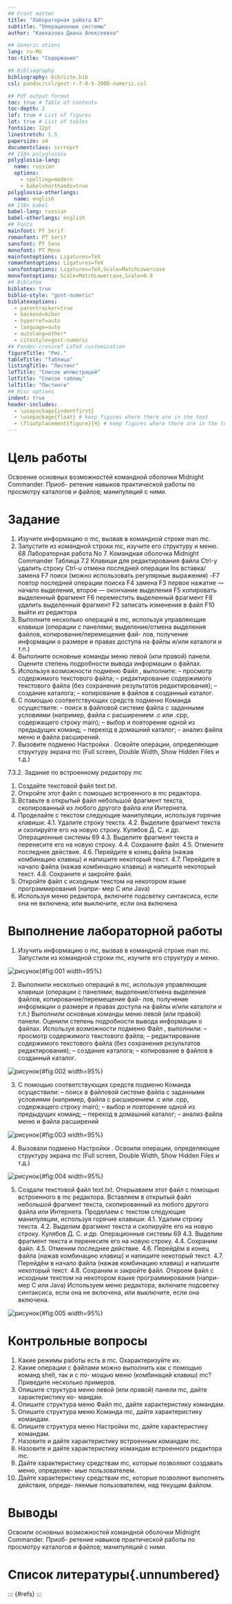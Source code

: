```yaml
---
## Front matter
title: "Лабораторная работа №7"
subtitle: "Операционные системы"
author: "Кавказова Диана Алексеевна"

## Generic otions
lang: ru-RU
toc-title: "Содержание"

## Bibliography
bibliography: bib/cite.bib
csl: pandoc/csl/gost-r-7-0-5-2008-numeric.csl

## Pdf output format
toc: true # Table of contents
toc-depth: 2
lof: true # List of figures
lot: true # List of tables
fontsize: 12pt
linestretch: 1.5
papersize: a4
documentclass: scrreprt
## I18n polyglossia
polyglossia-lang:
  name: russian
  options:
	- spelling=modern
	- babelshorthands=true
polyglossia-otherlangs:
  name: english
## I18n babel
babel-lang: russian
babel-otherlangs: english
## Fonts
mainfont: PT Serif
romanfont: PT Serif
sansfont: PT Sans
monofont: PT Mono
mainfontoptions: Ligatures=TeX
romanfontoptions: Ligatures=TeX
sansfontoptions: Ligatures=TeX,Scale=MatchLowercase
monofontoptions: Scale=MatchLowercase,Scale=0.9
## Biblatex
biblatex: true
biblio-style: "gost-numeric"
biblatexoptions:
  - parentracker=true
  - backend=biber
  - hyperref=auto
  - language=auto
  - autolang=other*
  - citestyle=gost-numeric
## Pandoc-crossref LaTeX customization
figureTitle: "Рис."
tableTitle: "Таблица"
listingTitle: "Листинг"
lofTitle: "Список иллюстраций"
lotTitle: "Список таблиц"
lolTitle: "Листинги"
## Misc options
indent: true
header-includes:
  - \usepackage{indentfirst}
  - \usepackage{float} # keep figures where there are in the text
  - \floatplacement{figure}{H} # keep figures where there are in the text
---
```


# Цель работы

Освоение основных возможностей командной оболочки Midnight Commander. Приоб-
ретение навыков практической работы по просмотру каталогов и файлов; манипуляций
с ними.

# Задание

1. Изучите информацию о mc, вызвав в командной строке man mc.
2. Запустите из командной строки mc, изучите его структуру и меню.
68 Лабораторная работа No 7. Командная оболочка Midnight Commander
Таблица 7.2
Клавиши для редактирования файла
Ctrl-y удалить строку
Ctrl-u отмена последней операции
Ins вставка/замена
F7 поиск (можно использовать регулярные выражения)
-F7 повтор последней операции поиска
F4 замена
F3 первое нажатие — начало выделения, второе — окончание
выделения
F5 копировать выделенный фрагмент
F6 переместить выделенный фрагмент
F8 удалить выделенный фрагмент
F2 записать изменения в файл
F10 выйти из редактора
3. Выполните несколько операций в mc, используя управляющие клавиши (операции
с панелями; выделение/отмена выделения файлов, копирование/перемещение фай-
лов, получение информации о размере и правах доступа на файлы и/или каталоги
и т.п.)
4. Выполните основные команды меню левой (или правой) панели. Оцените степень
подробности вывода информации о файлах.
5. Используя возможности подменю Файл , выполните:
– просмотр содержимого текстового файла;
– редактирование содержимого текстового файла (без сохранения результатов
редактирования);
– создание каталога;
– копирование в файлов в созданный каталог.
6. С помощью соответствующих средств подменю Команда осуществите:
– поиск в файловой системе файла с заданными условиями (например, файла
с расширением .c или .cpp, содержащего строку main);
– выбор и повторение одной из предыдущих команд;
– переход в домашний каталог;
– анализ файла меню и файла расширений.
7. Вызовите подменю Настройки . Освойте операции, определяющие структуру экрана mc
(Full screen, Double Width, Show Hidden Files и т.д.)

7.3.2. Задание по встроенному редактору mc
1. Создайте текстовой файл text.txt.
2. Откройте этот файл с помощью встроенного в mc редактора.
3. Вставьте в открытый файл небольшой фрагмент текста, скопированный из любого
другого файла или Интернета.
4. Проделайте с текстом следующие манипуляции, используя горячие клавиши:
4.1. Удалите строку текста.
4.2. Выделите фрагмент текста и скопируйте его на новую строку.
Кулябов Д. С. и др. Операционные системы 69
4.3. Выделите фрагмент текста и перенесите его на новую строку.
4.4. Сохраните файл.
4.5. Отмените последнее действие.
4.6. Перейдите в конец файла (нажав комбинацию клавиш) и напишите некоторый
текст.
4.7. Перейдите в начало файла (нажав комбинацию клавиш) и напишите некоторый
текст.
4.8. Сохраните и закройте файл.
5. Откройте файл с исходным текстом на некотором языке программирования (напри-
мер C или Java)
6. Используя меню редактора, включите подсветку синтаксиса, если она не включена,
или выключите, если она включена

# Выполнение лабораторной работы
1. Изучить информацию о mc, вызвав в командной строке man mc. Запустили из командной строки mc, изучите его структуру и меню.

![рисунок](image/1.png){#fig:001 width=95%}

2. Выполнили несколько операций в mc, используя управляющие клавиши (операции
с панелями; выделение/отмена выделения файлов, копирование/перемещение фай-
лов, получение информации о размере и правах доступа на файлы и/или каталоги
и т.п.) Выполнили основные команды меню левой (или правой) панели. Оценили степень
подробности вывода информации о файлах.
Используя возможности подменю Файл , выполнили:
– просмотр содержимого текстового файла;
– редактирование содержимого текстового файла (без сохранения результатов
редактирования);
– создание каталога;
– копирование в файлов в созданный каталог.
 
![рисунок](image/2.png){#fig:002 width=95%}

3.  С помощью соответствующих средств подменю Команда осуществили:
– поиск в файловой системе файла с заданными условиями (например, файла
с расширением .c или .cpp, содержащего строку main);
– выбор и повторение одной из предыдущих команд;
– переход в домашний каталог;
– анализ файла меню и файла расширений

![рисунок](image/3.png){#fig:003 width=95%}

4. Вызовали подменю Настройки . Освоили операции, определяющие структуру экрана mc
(Full screen, Double Width, Show Hidden Files и т.д.)

![рисунок](image/4.png){#fig:004 width=95%}

5. Создали текстовой файл text.txt. 
Открыаваем этот файл с помощью встроенного в mc редактора.
Вставляем в открытый файл небольшой фрагмент текста, скопированный из любого
другого файла или Интернета.
 Проделаем с текстом следующие манипуляции, используя горячие клавиши:
4.1. Удалим строку текста.
4.2. Выделим фрагмент текста и скопируйте его на новую строку.
Кулябов Д. С. и др. Операционные системы 69
4.3. Выделим фрагмент текста и перенесите его на новую строку.
4.4. Сохраним файл.
4.5. Отменим последнее действие.
4.6. Перейдём в конец файла (нажав комбинацию клавиш) и напишите некоторый
текст.
4.7. Перейдём в начало файла (нажав комбинацию клавиш) и напишите некоторый
текст.
4.8. Сохраним и закройте файл.
 Откроем файл с исходным текстом на некотором языке программирования (напри-
мер C или Java)
 Используем меню редактора, включите подсветку синтаксиса, если она не включена,
или выключите, если она включена.

![рисунок](image/5.png){#fig:005 width=95%}



# Контрольные вопросы
1. Какие режимы работы есть в mc. Охарактеризуйте их.
2. Какие операции с файлами можно выполнить как с помощью команд shell, так и с по-
мощью меню (комбинаций клавиш) mc? Приведите несколько примеров.
3. Опишите структура меню левой (или правой) панели mc, дайте характеристику ко-
мандам.
4. Опишите структура меню Файл mc, дайте характеристику командам.
5. Опишите структура меню Команда mc, дайте характеристику командам.
6. Опишите структура меню Настройки mc, дайте характеристику командам.
7. Назовите и дайте характеристику встроенным командам mc.
8. Назовите и дайте характеристику командам встроенного редактора mc.
9. Дайте характеристику средствам mc, которые позволяют создавать меню, определяе-
мые пользователем.
10. Дайте характеристику средствам mc, которые позволяют выполнять действия, опреде-
ляемые пользователем, над текущим файлом.

# Выводы

Освоили основных возможностей командной оболочки Midnight Commander. Приоб-
ретение навыков практической работы по просмотру каталогов и файлов; манипуляций
с ними.

# Список литературы{.unnumbered}

::: {#refs}
:::
